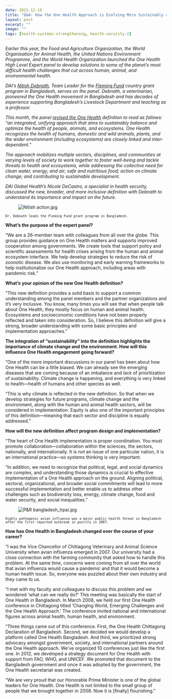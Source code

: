 ```yaml
---
date: 2021-12-16
title: "Q&A: How the One Health Approach is Evolving More Sustainably and Inclusively"
layout: post
excerpt: ""
image: ""
tags: [health-systems-strengthening, health-security-2]
---
```

<p><em>Earlier this year, the Food and Agriculture Organization, the World Organisation for Animal Health, the United Nations Environment Programme, and the World Health Organization launched the One Health High Level Expert panel to develop solutions to some of the planet’s most difficult health challenges that cut across human, animal, and environmental health.</em></p><p><em>DAI’s <a href="https://www.dai.com/who-we-are/our-team/nitish-debnath">Nitish Debnath</a>, Team Leader for the <a href="https://www.dai.com/our-work/projects/bangladesh-fleming-fund">Fleming Fund</a> country grant program in Bangladesh, serves on the panel. Debnath, a veterinarian, pioneered the One Health movement in Bangladesh and has decades of experience supporting Bangladesh’s Livestock Department and teaching as a professor.</em></p><p><em>This month, the panel <a href="https://wedocs.unep.org/bitstream/handle/20.500.11822/37600/JTFOWU.pdf">revised the One Health</a> definition to read as follows: “an integrated, unifying approach that aims to sustainably balance and optimize the health of people, animals, and ecosystems. One Health recognizes the health of humans, domestic and wild animals, plants, and the wider environment (including ecosystems) are closely linked and inter-dependent.”</em></p><p><em>The approach mobilizes multiple sectors, disciplines, and communities at varying levels of society to work together to foster well-being and tackle threats to health and ecosystems, while addressing the collective need for clean water, energy, and air; safe and nutritious food; action on climate change; and contributing to sustainable development.</em></p><p><em>DAI Global Health’s Nicole DeCastro, a specialist in health security, discussed the new, broader, and more inclusive definition with Debnath to understand its importance and impact on the future.</em></p><figure class="kg-card kg-image-card"><img src="https://pubs.ghost.io/uploads/Nitish%20action.jpg" class="kg-image" alt="Nitish action.jpg" loading="lazy"></figure><p><code><code>Dr. Debnath leads the Fleming Fund grant program in Bangladesh.</code></code></p><p><strong>What’s the purpose of the expert panel?</strong></p><p>“We are a 26-member team with colleagues from all over the globe. This group provides guidance on One Health matters and supports improved cooperation among governments. We create tools that support policy and scientific assessments for health crises arising from the human and animal ecosystem interface. We help develop strategies to reduce the risk of zoonotic disease. We also use monitoring and early warning frameworks to help institutionalize our One Health approach, including areas with pandemic risk.”</p><p><strong>What’s your opinion of the new One Health definition?</strong></p><p>“This new definition provides a solid basis to support a common understanding among the panel members and the partner organizations and it’s very inclusive. You know, many times you will see that when people talk about One Health, they mostly focus on human and animal health. Ecosystems and socioeconomic conditions have not been properly reflected and taken into consideration. So, I believe this definition will give a strong, broader understanding with some basic principles and implementation approaches.”</p><p><strong>The integration of “sustainability” into the definition highlights the importance of climate change and the environment. How will this influence One Health engagement going forward?</strong></p><p>“One of the more important discussions in our panel has been about how One Health can be a little biased. We can already see the emerging diseases that are coming because of an imbalance and lack of prioritization of sustainability. Climate change is happening, and everything is very linked to health—health of humans and other species as well.</p><p>“This is why climate is reflected in the new definition. So that when we develop strategies for future programs, climate change and the environment, along with the human and animal health sectors, will be considered in implementation. Equity is also one of the important principles of this definition—meaning that each sector and discipline is equally addressed.”</p><p><strong>How will the new definition affect program design and implementation?</strong></p><p>“The heart of One Health implementation is proper coordination. You must promote collaboration—collaboration within the sciences, the sectors, nationally, and internationally. It is not an issue of one particular nation, it is an international practice—so systems thinking is very important.</p><p>“In addition, we need to recognize that political, legal, and social dynamics are complex, and understanding those dynamics is crucial to effective implementation of a One Health approach on the ground. Aligning political, sectoral, organizational, and broader social commitments will lead to more successful implementation and better enable us to address other challenges such as biodiversity loss, energy, climate change, food and water security, and social inequalities.”</p><figure class="kg-card kg-image-card"><img src="https://pubs.ghost.io/uploads/P&amp;R%20bangladesh_hpai.jpg" class="kg-image" alt="P&amp;R bangladesh_hpai.jpg" loading="lazy"></figure><p><code><code>Highly pathogenic avian influenza was a major public health threat in Bangladesh after the first reported outbreak in poultry in 2007.</code></code></p><p><strong>How has One Health in Bangladesh changed over the course of your career?</strong></p><p>“I was the Vice Chancellor of Chittagong Veterinary and Animal Science University when avian influenza emerged in 2007. Our university had a close connection with the farming community that asked how to handle this problem. At the same time, concerns were coming from all over the world that avian influenza would cause a pandemic and that it would become a human health issue. So, everyone was puzzled about their own industry and they came to us.</p><p>“I met with my faculty and colleagues to discuss this problem and we wondered ‘what can we really do?’ This meeting was basically the start of One Health in Bangladesh. In March 2008, we held our first One Health conference in Chittagong titled ‘Changing World, Emerging Challenges and the One Health Approach.’ The conference invited national and international figures across animal health, human health, and environment.</p><p>“Three things came out of this conference. First, the One Health Chittagong Declaration of Bangladesh. Second, we decided we would develop a platform called One Health Bangladesh. And third, we prioritized strong advocacy amongst government, society, and international partners around the One Health approach. We’ve organized 10 conferences just like the first one. In 2012, we developed a strategy document for One Health with support from FAO, WHO, and UNICEF. We promoted that document to the Bangladesh government and once it was adopted by the government, the One Health secretariat was created.</p><p>“We are very proud that our Honorable Prime Minister is one of the global leaders for One Health. One Health is not limited to the small group of people that we brought together in 2008. Now it is [finally] flourishing.”</p>
  